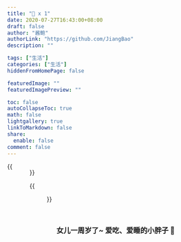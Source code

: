 ```yaml
---
title: "🎂 x 1"
date: 2020-07-27T16:43:00+08:00
draft: false
author: "酱鲍"
authorLink: "https://github.com/JiangBao"
description: ""

tags: ["生活"]
categories: ["生活"]
hiddenFromHomePage: false

featuredImage: ""
featuredImagePreview: ""

toc: false
autoCollapseToc: true
math: false
lightgallery: true
linkToMarkdown: false
share:
  enable: false
comment: false
---
```

<!--more-->
<div style="display: flex;">
{{<figure src="https://jiangbao-1258001083.cos.ap-shanghai.myqcloud.com/0year.jpeg" width="500">}}

{{<figure src="https://jiangbao-1258001083.cos.ap-shanghai.myqcloud.com/1year.jpeg" width="500">}}
</div>

<div align=center>
<h3>女儿一周岁了~ 爱吃、爱睡的小胖子 🎂</h3>
</div>
